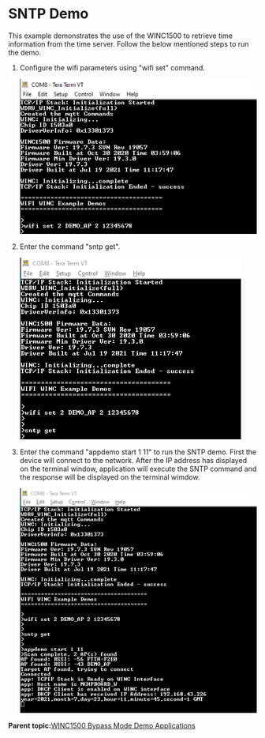 # SNTP Demo

This example demonstrates the use of the WINC1500 to retrieve time information from the time server. Follow the below mentioned steps to run the demo.

1.  Configure the wifi parameters using "wifi set" command.

    ![wifi_config](GUID-E78CEE5C-B365-4F40-A6CF-7B1A80DDC059-low.png)

2.  Enter the command "sntp get".

    ![sntp_get_cmd](GUID-5169D856-9642-4B1C-B962-51F89F49D8B1-low.png)

3.  Enter the command "appdemo start 1 11" to run the SNTP demo. First the device will connect to the network. After the IP address has displayed on the terminal window, application will execute the SNTP command and the response will be displayed on the terminal wimdow.

    ![sntp_response](GUID-8C72E7DB-6553-442A-95B8-7E6B92640402-low.png)


**Parent topic:**[WINC1500 Bypass Mode Demo Applications](GUID-40C3ABB9-0449-4A53-94DF-0DFB4CE5540E.md)

